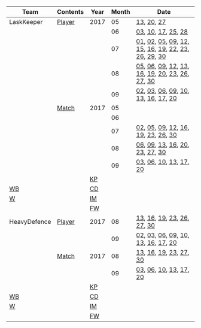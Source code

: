 | Team | Contents | Year | Month | Date |
|---|---|---|---|---|
| LaskKeeper| [Player](00_LastKeeper/parsing_player.ipynb) | 2017 | 05 | [13](00_LastKeeper/2017/05/13/player.txt), [20](00_LastKeeper/2017/05/20/player.txt), [27](00_LastKeeper/2017/05/27/player.txt) |
| | | | 06 | [03](00_LastKeeper/2017/06/03/player.txt), [10](00_LastKeeper/2017/06/10/player.txt), [17](00_LastKeeper/2017/06/17/player.txt), [25](00_LastKeeper/2017/06/25/player.txt), [28](00_LastKeeper/2017/06/28/player.txt) |
| | | | 07 | [01](00_LastKeeper/2017/07/01/player_skill_table.txt), [02](00_LastKeeper/2017/07/02/player_skill_table.txt), [05](00_LastKeeper/2017/07/05/player_skill_table.txt), [09](00_LastKeeper/2017/07/09/player_skill_table.txt), [12](00_LastKeeper/2017/07/12/player_skill_table.txt), [15](00_LastKeeper/2017/07/15/player_skill_table.txt), [16](00_LastKeeper/2017/07/16/player_skill_table.txt), [19](00_LastKeeper/2017/07/19/player_skill_table.txt), [22](00_LastKeeper/2017/07/22/player_skill_table.txt), [23](00_LastKeeper/2017/07/23/player_skill_table.txt), [26](00_LastKeeper/2017/07/26/player_skill_table.txt), [29](00_LastKeeper/2017/07/29/player_skill_table.txt), [30](00_LastKeeper/2017/07/30/player_skill_table.txt) |
| | | | 08 | [05](00_LastKeeper/2017/08/05/player_skill_table.txt), [06](00_LastKeeper/2017/08/06/player_skill_table.txt), [09](00_LastKeeper/2017/08/09/player_skill_table.txt), [12](00_LastKeeper/2017/08/12/player.txt), [13](00_LastKeeper/2017/08/13/player.txt), [16](00_LastKeeper/2017/08/16/player.txt), [19](00_LastKeeper/2017/08/19/player.txt), [20](00_LastKeeper/2017/08/20/player.txt), [23](00_LastKeeper/2017/08/23/player.txt), [26](00_LastKeeper/2017/08/26/player.txt), [27](00_LastKeeper/2017/08/27/player.txt), [30](00_LastKeeper/2017/08/30/player.txt) |
| | | | 09 | [02](00_LastKeeper/2017/09/02/player.txt), [03](00_LastKeeper/2017/09/03/player.txt), [06](00_LastKeeper/2017/09/06/player.txt), [09](00_LastKeeper/2017/09/09/player.txt), [10](00_LastKeeper/2017/09/10/player.txt), [13](00_LastKeeper/2017/09/13/player.txt), [16](00_LastKeeper/2017/09/16/player.txt), [17](00_LastKeeper/2017/09/17/player.txt), [20](00_LastKeeper/2017/09/20/player.txt) |
| | [Match](00_LastKeeper/parsing_match.ipynb) | 2017 | 05 | |
| | | | 06 | |
| | | | 07 | [02](00_LastKeeper/2017/07/02/match.txt), [05](00_LastKeeper/2017/07/05/match.txt), [09](00_LastKeeper/2017/07/09/match.txt), [12](00_LastKeeper/2017/07/12/match.txt), [16](00_LastKeeper/2017/07/16/match.txt), [19](00_LastKeeper/2017/07/19/match.txt), [23](00_LastKeeper/2017/07/23/match.txt), [26](00_LastKeeper/2017/07/26/match.txt), [30](00_LastKeeper/2017/07/30/match.txt) |
| | | | 08 | [06](00_LastKeeper/2017/08/06/match.txt), [09](00_LastKeeper/2017/08/09/match.txt), [13](00_LastKeeper/2017/08/13/match.txt), [16](00_LastKeeper/2017/08/16/match.txt), [20](00_LastKeeper/2017/08/20/match.txt), [23](00_LastKeeper/2017/08/23/match.txt), [27](00_LastKeeper/2017/08/27/match.txt), [30](00_LastKeeper/2017/08/30/match.txt) |
| | | | 09 | [03](00_LastKeeper/2017/09/03/match.txt), [06](00_LastKeeper/2017/09/06/match.txt), [10](00_LastKeeper/2017/09/10/match.txt), [13](00_LastKeeper/2017/09/13/match.txt), [17](00_LastKeeper/2017/09/17/match.txt), [20](00_LastKeeper/2017/09/20/match.txt) |
| | | [KP](00_LastKeeper/01_KP_table.md) | | |
| [WB](00_LastKeeper/02_WB_table.md) | | [CD](00_LastKeeper/03_CD_table.md) | | |
| [W](00_LastKeeper/04_W_table.md) | | [IM](00_LastKeeper/05_IM_table.md) | | |
| | | [FW](00_LastKeeper/06_FW_table.md) | | |
| HeavyDefence | [Player](01_Heavy2Defence/parsing_player.ipynb) | 2017 | 08 | [13](01_Heavy2Defence/2017/08/13/player.txt), [16](01_Heavy2Defence/2017/08/16/player.txt), [19](01_Heavy2Defence/2017/08/19/player.txt), [23](01_Heavy2Defence/2017/08/23/player.txt), [26](01_Heavy2Defence/2017/08/26/player.txt), [27](01_Heavy2Defence/2017/08/27/player.txt), [30](01_Heavy2Defence/2017/08/30/player.txt) |
| | | | 09 | [02](01_Heavy2Defence/2017/09/02/player.txt), [03](01_Heavy2Defence/2017/09/03/player.txt), [06](01_Heavy2Defence/2017/09/06/player.txt), [09](01_Heavy2Defence/2017/09/09/player.txt), [10](01_Heavy2Defence/2017/09/10/player.txt), [13](01_Heavy2Defence/2017/09/13/player.txt), [16](01_Heavy2Defence/2017/09/16/player.txt), [17](01_Heavy2Defence/2017/09/17/player.txt), [20](01_Heavy2Defence/2017/09/20/player.txt) |
| | [Match](01_Heavy2Defence/parsing_match.ipynb) | 2017 | 08 | [13](01_Heavy2Defence/2017/08/13/match.txt), [16](01_Heavy2Defence/2017/08/16/match.txt), [19](01_Heavy2Defence/2017/08/19/match.txt), [23](01_Heavy2Defence/2017/08/23/match.txt), [27](01_Heavy2Defence/2017/08/27/match.txt), [30](01_Heavy2Defence/2017/08/30/match.txt) |
| | | | 09 | [03](01_Heavy2Defence/2017/09/03/match.txt), [06](01_Heavy2Defence/2017/09/06/match.txt), [10](01_Heavy2Defence/2017/09/10/match.txt), [13](01_Heavy2Defence/2017/09/13/match.txt), [17](01_Heavy2Defence/2017/09/17/match.txt), [20](01_Heavy2Defence/2017/09/20/match.txt) |
| | | [KP](01_Heavy2Defence/01_KP_table.md) | | |
| [WB](01_Heavy2Defence/02_WB_table.md) | | [CD](01_Heavy2Defence/03_CD_table.md) | | |
| [W](01_Heavy2Defence/04_W_table.md) | | [IM](01_Heavy2Defence/05_IM_table.md) | | |
| | | [FW](01_Heavy2Defence/06_FW_table.md) | | |
